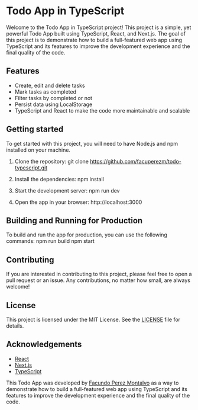 # Todo App in TypeScript

Welcome to the Todo App in TypeScript project! This project is a simple, yet powerful Todo App built using TypeScript, React, and Next.js. The goal of this project is to demonstrate how to build a full-featured web app using TypeScript and its features to improve the development experience and the final quality of the code.

## Features
- Create, edit and delete tasks
- Mark tasks as completed
- Filter tasks by completed or not
- Persist data using LocalStorage
- TypeScript and React to make the code more maintainable and scalable

## Getting started

To get started with this project, you will need to have Node.js and npm installed on your machine.

1. Clone the repository:
git clone https://github.com/facuperezm/todo-typescript.git

2. Install the dependencies:
npm install

3. Start the development server:
npm run dev

4. Open the app in your browser:
http://localhost:3000

## Building and Running for Production

To build and run the app for production, you can use the following commands:
npm run build
npm start

## Contributing

If you are interested in contributing to this project, please feel free to open a pull request or an issue. Any contributions, no matter how small, are always welcome!

## License

This project is licensed under the MIT License. See the [LICENSE](LICENSE) file for details.

## Acknowledgements

- [React](https://reactjs.org/)
- [Next.js](https://nextjs.org/)
- [TypeScript](https://www.typescriptlang.org/)

This Todo App was developed by [Facundo Perez Montalvo](https://github.com/facuperezm) as a way to demonstrate how to build a full-featured web app using TypeScript and its features to improve the development experience and the final quality of the code.
